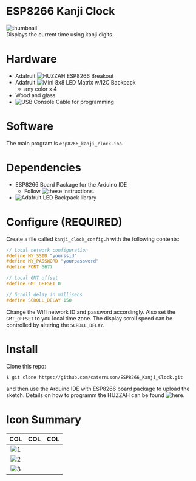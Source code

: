 # ESP8266 Kanji Clock
![thumbnail](http://caternuson.github.io/kanji-clock-thumb.jpg)<br/>
Displays the current time using kanji digits.

# Hardware
* Adafruit ![HUZZAH ESP8266 Breakout](https://www.adafruit.com/products/2471)
* Adafruit ![Mini 8x8 LED Matrix w/I2C Backpack](https://www.adafruit.com/products/870)
    * any color x 4
* Wood and glass
* ![USB Console Cable](https://www.adafruit.com/products/954) for programming
    
# Software
The main program is ```esp8266_kanji_clock.ino```.

# Dependencies
* ESP8266 Board Package for the Arduino IDE
    * Follow ![these](https://learn.adafruit.com/adafruit-huzzah-esp8266-breakout/using-arduino-ide) instructions.
* ![Adafruit LED Backpack library](https://github.com/adafruit/Adafruit_LED_Backpack)

# Configure (REQUIRED)
Create a file called ```kanji_clock_config.h``` with the following contents:
```c++
// Local network configuration
#define MY_SSID "yourssid"
#define MY_PASSWORD "yourpassword"
#define PORT 6677

// Local GMT offset
#define GMT_OFFSET 0

// Scroll delay in millisecs
#define SCROLL_DELAY 150
```
Change the Wifi network ID and password accordingly. Also set the `GMT_OFFSET`
to you local time zone. The display scroll speed can be controlled by altering
the `SCROLL_DELAY`.

# Install
Clone this repo:
```
$ git clone https://github.com/caternuson/ESP8266_Kanji_Clock.git
```
and then use the Arduino IDE with ESP8266 board package to upload the sketch.
Details on how to programm the HUZZAH can be found
![here](https://learn.adafruit.com/adafruit-huzzah-esp8266-breakout).

# Icon Summary
| COL | COL | COL |
|:---:|:---:|:---:|
|![1](http://caternuson.github.io/ESP8266_Kanji_Clock/static/kanji_1.jpg)
|![2](http://caternuson.github.io/ESP8266_Kanji_Clock/static/kanji_2.jpg)
|![3](http://caternuson.github.io/ESP8266_Kanji_Clock/static/kanji_3.jpg)|
